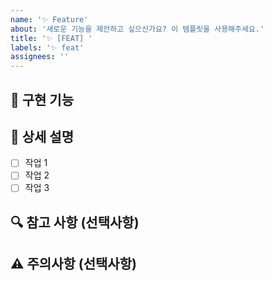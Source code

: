```yaml
---
name: '✨ Feature'
about: '새로운 기능을 제안하고 싶으신가요? 이 템플릿을 사용해주세요.'
title: '✨ [FEAT] '
labels: '✨ feat'
assignees: ''
---
```


## 🎯 구현 기능

<!-- 제안하는 기능에 대해 간단히 설명해주세요. -->

## 📝 상세 설명

<!-- 기능 구현을 위해 필요한 작업들을 나열해주세요. -->

- [ ] 작업 1
- [ ] 작업 2
- [ ] 작업 3

## 🔍 참고 사항 (선택사항)

<!-- 참고할만한 문서, 링크, 스크린샷 등이 있다면 첨부해주세요. -->

## ⚠️ 주의사항 (선택사항)

<!-- 구현 시 주의해야 할 사항이 있다면 작성해주세요. -->
